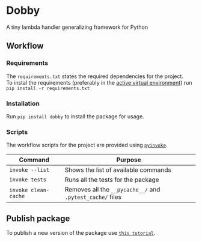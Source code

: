# Dobby
A tiny lambda handler generalizing framework for Python 

## Workflow

### Requirements
The `requirements.txt` states the required dependencies for the project.  
To instal the requirements (preferably in the [active virtual environment](https://docs.python-guide.org/dev/virtualenvs/)) run `pip install -r requirements.txt`  

### Installation
Run `pip install dobby` to install the package for usage.

### Scripts
The workflow scripts for the project are provided using [`pyinvoke`](http://www.pyinvoke.org/).  

| Command | Purpose |  
| --- | --- |
| `invoke --list` | Shows the list of available commands |  
| `invoke tests` | Runs all the tests for the package |  
| `invoke clean-cache` | Removes all the `__pycache__/` and `.pytest_cache/` files |  

## Publish package 
To publish a new version of the package use [`this tutorial`](https://packaging.python.org/tutorials/packaging-projects/).  

